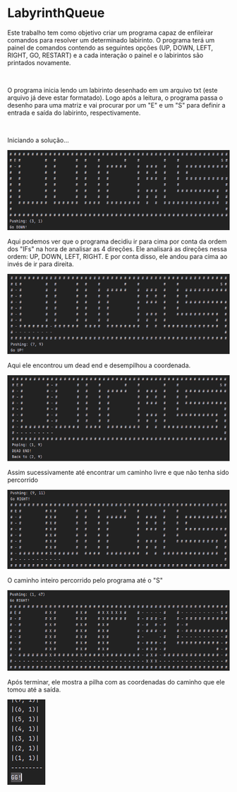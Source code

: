 # LabyrinthQueue

<p>Este trabalho tem como objetivo criar um programa capaz de enfileirar comandos para resolver um determinado labirinto.
   O programa terá um painel de comandos contendo as seguintes opções (UP, DOWN, LEFT, RIGHT, GO, RESTART) e a cada interação
   o painel e o labirintos são printados novamente.
</p><br>

<p>O programa inicia lendo um labirinto desenhado em um arquivo txt (este arquivo já deve estar formatado). Logo após a leitura, o 
programa passa o desenho para uma matriz e vai procurar por um "E" e um "S" para definir a entrada e saída do labirinto, respectivamente.</p>
<br>

<p> Iniciando a solução...</p>
<img src="https://github.com/LucasYanaga/LabyrinthStack/blob/master/img/img.png">
<br>

<p>Aqui podemos ver que o programa decidiu ir para cima por conta da ordem dos "IFs" na hora de analisar as 4 direções.
 Ele analisará as direções nessa ordem: UP, DOWN, LEFT, RIGHT. E por conta disso, ele andou para cima ao invés de ir para direita.
</p>
<img src="https://github.com/LucasYanaga/LabyrinthStack/blob/master/img/img_1.png">
<br>

<p>Aqui ele encontrou um dead end e desempilhou a coordenada.</p>
<img src="https://github.com/LucasYanaga/LabyrinthStack/blob/master/img/img_2.png">
<br>

<p>Assim sucessivamente até encontrar um caminho livre e que não tenha sido percorrido</p>
<img src="https://github.com/LucasYanaga/LabyrinthStack/blob/master/img/img_3.png">

<p>O caminho inteiro percorrido pelo programa até o "S"</p>
<img src="https://github.com/LucasYanaga/LabyrinthStack/blob/master/img/img_4.png">

<p>Após terminar, ele mostra a pilha com as coordenadas do caminho que ele tomou até a saída.</p>
<img src="https://github.com/LucasYanaga/LabyrinthStack/blob/master/img/img_5.png">
